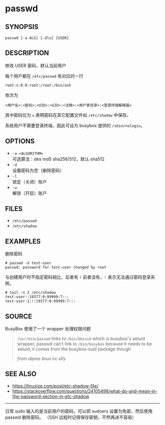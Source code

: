 passwd
======

## SYNOPSIS

	passwd [-a ALG] [-dlu] [USER]

## DESCRIPTION

修改 USER 密码，默认当前用户

每个用户都在 `/etc/passwd` 有对应的一行

	root:x:0:0:root:/root:/bin/ash

依次为

	<用户名>:<密码>:<UID>:<GID>:<注释>:<用户家目录>:<登录终端解释器>

其中密码位为 `x` 表明密码在其它配置文件如 `/etc/shadow` 中保存。

系统用户不需要登录终端，因此可设为 busybox 提供的 `/sbin/nologin`。

## OPTIONS

* `-a <ALGORITHM>`  
	可选算法：des md5 sha256/512，默认 sha512
* `-d`  
	设置密码为空（删除密码）
* `-l`  
	锁定（关闭）账户
* `-u`  
	解锁（开启）账户

## FILES

* `/etc/passwd`
* `/etc/shadow`

## EXAMPLES

删除密码

	# passwd -d test-user
	passwd: password for test-user changed by root

与创建用户时不指定密码相比，后者有 `!` 前者没有，`!` 表示无法通过密码登录系统。

	# tail -n 2 /etc/shadow
	test-user::19377:0:99999:7:::
	test-user-2:!:19377:0:99999:7:::

## SOURCE

BusyBox 使用了一个 wrapper 处理权限问题

> `/usr/bin/passwd` links to `/bin/bbsuid` which is busybox's setuid wrapper,
> passwd can't link to `/bin/busybox` because it needs to be setuid,
> it comes from the busybox-suid package though
>
> _from alpine linux irc elly_

## SEE ALSO

* <https://linuxize.com/post/etc-shadow-file/>
* <https://stackoverflow.com/questions/24105498/what-do-and-mean-in-the-password-section-in-etc-shadow>

---

日常 sudo 输入的是当前用户的密码，可以把 sudoers 设置为免密，然后使用 passwd 删除密码。
（SSH 远程时记得保存密钥，不然再进不容易）
